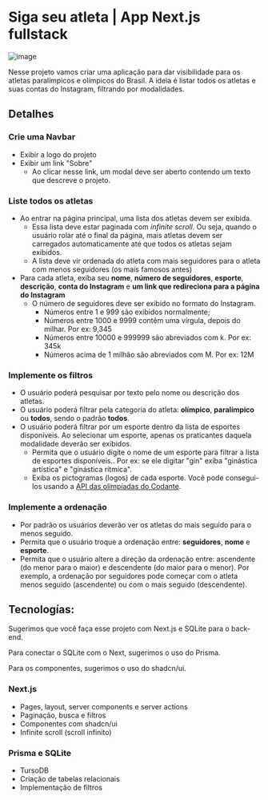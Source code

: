 # Siga seu atleta | App Next.js fullstack

![image](https://github.com/user-attachments/assets/5943e398-69bb-4ee7-b486-4c2efa739733)

Nesse projeto vamos criar uma aplicação para dar visibilidade para os atletas paralímpicos e olímpicos do Brasil. A ideia é listar todos os atletas e suas contas do Instagram, filtrando por modalidades.

## Detalhes

### Crie uma Navbar
- Exibir a logo do projeto
- Exibir um link "Sobre"
   - Ao clicar nesse link, um modal deve ser aberto contendo um texto que descreve o projeto.

### Liste todos os atletas
- Ao entrar na página principal, uma lista dos atletas devem ser exibida.
    - Essa lista deve estar paginada com _infinite scroll_. Ou seja, quando o usuário rolar até o final da página, mais atletas devem ser carregados automaticamente até que todos os atletas sejam exibidos.
    - A lista deve vir ordenada do atleta com mais seguidores para o atleta com menos seguidores (os mais famosos antes)
- Para cada atleta, exiba seu **nome**, **número de seguidores**, **esporte**, **descrição**, **conta do Instagram** e **um link que redireciona para a página do Instagram**
    - O número de seguidores deve ser exibido no formato do Instagram.
        - Números entre 1 e 999 são exibidos normalmente;
        - Números entre 1000 e 9999 contêm uma vírgula, depois do milhar. Por ex: 9,345
        - Números entre 10000 e 999999 são abreviados com k. Por ex: 345k
        - Números acima de 1 milhão são abreviados com M. Por ex: 12M

### Implemente os filtros
- O usuário poderá pesquisar por texto pelo nome ou descrição dos atletas.
- O usuário poderá filtrar pela categoria do atleta: **olímpico**, **paralímpico** ou **todos**, sendo o padrão **todos**.
- O usuário poderá filtrar por um esporte dentro da lista de esportes disponíveis. Ao selecionar um esporte, apenas os praticantes daquela modalidade deverão ser exibidos.
   - Permita que o usuário digite o nome de um esporte para filtrar a lista de esportes disponíveis.. Por ex: se ele digitar "gin" exiba "ginástica artística" e "ginástica rítmica".
   - Exiba os pictogramas (logos) de cada esporte. Você pode consegui-los usando a [API das olimpíadas do Codante](https://docs.apis.codante.io/olympic-games).

### Implemente a ordenação
- Por padrão os usuários deverão ver os atletas do mais seguido para o menos seguido.
- Permita que o usuário troque a ordenação entre: **seguidores**, **nome** e **esporte**.
- Permita que o usuário altere a direção da ordenação entre: ascendente (do menor para o maior) e descendente (do maior para o menor). Por exemplo, a ordenação por seguidores pode começar com o atleta menos seguido (ascendente) ou com o mais seguido (descendente).

## Tecnologías:

Sugerimos que você faça esse projeto com Next.js e SQLite para o back-end.

Para conectar o SQLite com o Next, sugerimos o uso do Prisma.

Para os componentes, sugerimos o uso do shadcn/ui.

### Next.js

- Pages, layout, server components e server actions
- Paginação, busca e filtros
- Componentes com shadcn/ui
- Infinite scroll (scroll infinito)

### Prisma e SQLite

- TursoDB
- Criação de tabelas relacionais
- Implementação de filtros
